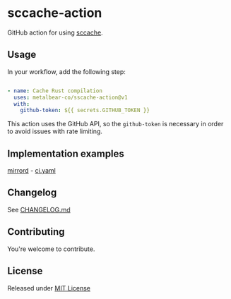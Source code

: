 # sccache-action

GitHub action for using [sccache](https://github.com/mozilla/sccache).

## Usage
In your workflow, add the following step:

```yaml

- name: Cache Rust compilation
  uses: metalbear-co/sscache-action@v1
  with:
    github-token: ${{ secrets.GITHUB_TOKEN }}

```

This action uses the GitHub API, so the `github-token` is necessary in order to avoid issues with rate limiting.

## Implementation examples
[mirrord](https://github.com/metalbear-co/mirrord) - [ci.yaml](https://github.com/metalbear-co/mirrord/blob/main/.github/workflows/ci.yaml)

## Changelog
See [CHANGELOG.md](./CHANGELOG.md)

## Contributing

You're welcome to contribute.

## License

Released under [MIT License](./LICENSE)
